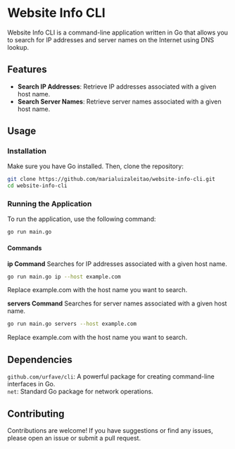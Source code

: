 # Website Info CLI

Website Info CLI is a command-line application written in Go that allows you to search for IP addresses and server names on the Internet using DNS lookup.

## Features

- **Search IP Addresses**: Retrieve IP addresses associated with a given host name.
- **Search Server Names**: Retrieve server names associated with a given host name.

## Usage

### Installation

Make sure you have Go installed. Then, clone the repository:

```bash
git clone https://github.com/marialuizaleitao/website-info-cli.git
cd website-info-cli
```

### Running the Application
To run the application, use the following command:

```bash
go run main.go
```

#### Commands
**ip Command**
Searches for IP addresses associated with a given host name.

```bash
go run main.go ip --host example.com
```
Replace example.com with the host name you want to search.

**servers Command**
Searches for server names associated with a given host name.

```bash
go run main.go servers --host example.com
```
Replace example.com with the host name you want to search.

## Dependencies

`github.com/urfave/cli`: A powerful package for creating command-line interfaces in Go.      
`net`: Standard Go package for network operations.

## Contributing
Contributions are welcome! If you have suggestions or find any issues, please open an issue or submit a pull request.

